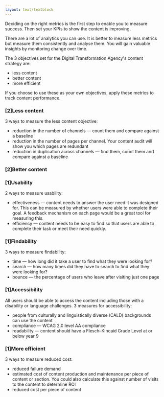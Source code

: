 ```yaml
---
layout: text/textblock
---
```


Deciding on the right metrics is the first step to enable you to measure success. Then set your KPIs to show the content is improving. 

There are a lot of analytics you can use. It is better to measure less metrics but measure them consistently and analyse them. You will gain valuable insights by monitoring change over time. 

The 3 objectives set for the Digital Transformation Agency's content strategy are:

- less content
- better content
- more efficient

If you choose to use these as your own objectives, apply these metrics to track content performance.

### [2]Less content
3 ways to measure the less content objective:
- reduction in the number of channels — count them and compare against a baseline
- reduction in the number of pages per channel. Your content audit will show you which pages are redundant
- reduction in duplication across channels — find them, count them and compare against a baseline

### [2]Better content
### [1]Usability
2 ways to measure usability:
- effectiveness — content needs to answer the user need it was designed for. This can be measured by whether users were able to complete their goal. A feedback mechanism on each page would be a great tool for measuring this. 
- efficiency — content needs to be easy to find so that users are able to complete their task or meet their need quickly. 

### [1]Findability
3 ways to measure findability:
- time — how long did it take a user to find what they were looking for?
- search — how many times did they have to search to find what they were looking for?
- bounce — the percentage of users who leave after visiting just one page

### [1]Accessibility
All users should be able to access the content including those with a disability or language challenges.
3 measures for accessibility:
- people from culturally and linguistically diverse (CALD) backgrounds can use the content
- compliance — WCAG 2.0 level AA compliance 
- readability — content should have a Flesch–Kincaid Grade Level at or below year 9

### [1]More efficient
3 ways to measure reduced cost:
- reduced failure demand 
- estimated cost of content production and maintenance per piece of content or section. You could also calculate this against number of visits to the content to determine ROI
- reduced cost per piece of content


